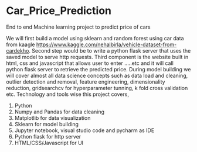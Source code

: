 # Car_Price_Prediction
End to end Machine learning project to predict price of cars

We will first build a model using sklearn and random forest using car data from kaagle https://www.kaggle.com/nehalbirla/vehicle-dataset-from-cardekho. Second step would be to write a python flask server that uses the saved model to serve http requests. Third component is the website built in html, css and javascript that allows user to enter .....etc and it will call python flask server to retrieve the predicted price. During model building we will cover almost all data science concepts such as data load and cleaning, outlier detection and removal, feature engineering, dimensionality reduction, gridsearchcv for hyperparameter tunning, k fold cross validation etc. Technology and tools wise this project covers,
1) Python
2) Numpy and Pandas for data cleaning
3) Matplotlib for data visualization
4) Sklearn for model building
5) Jupyter notebook, visual studio code and pycharm as IDE
6) Python flask for http server
7) HTML/CSS/Javascript for UI
